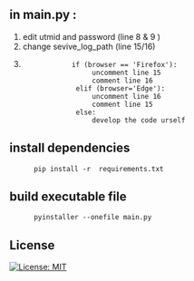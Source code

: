 ## in main.py :
1. edit utmid and password (line 8 & 9 )
2. change sevive_log_path (line 15/16)
3.                 if (browser == 'Firefox'):
                        uncomment line 15
                        comment line 16
                    elif (browser='Edge'):
                        uncomment line 16
                        comment line 15
                    else:
                        develop the code urself

## install dependencies
          pip install -r  requirements.txt          
         
## build  executable file
          pyinstaller --onefile main.py

## License
[![License: MIT](https://img.shields.io/badge/License-BSD%203--Clause-blue.svg)](https://github.com/chunkeat99/utm_wifi_login/blob/main/LICENSE)
